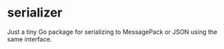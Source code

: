 # serializer
Just a tiny Go package for serializing to MessagePack or JSON using the same interface.